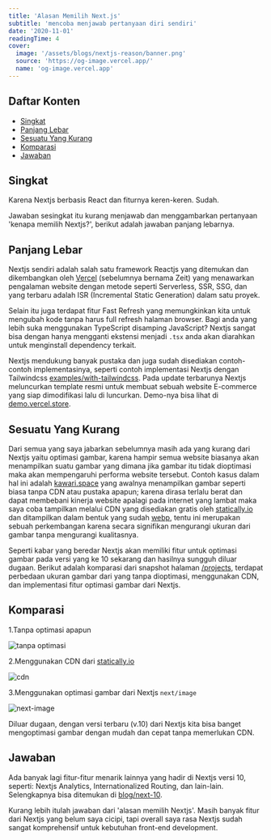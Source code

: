 ```yaml
---
title: 'Alasan Memilih Next.js'
subtitle: 'mencoba menjawab pertanyaan diri sendiri'
date: '2020-11-01'
readingTime: 4
cover:
  image: '/assets/blogs/nextjs-reason/banner.png'
  source: 'https://og-image.vercel.app/'
  name: 'og-image.vercel.app'
---
```


## Daftar Konten

- [Singkat](#singkat)
- [Panjang Lebar](#panjang-lebar)
- [Sesuatu Yang Kurang](#sesuatu-yang-kurang)
- [Komparasi](#komparasi)
- [Jawaban](#jawaban)

## <a name='singkat'>Singkat</a>

Karena Nextjs berbasis React dan fiturnya keren-keren. Sudah.

Jawaban sesingkat itu kurang menjawab dan menggambarkan pertanyaan 'kenapa memilih Nextjs?', berikut adalah jawaban panjang lebarnya.

## <a name='panjang-lebar'>Panjang Lebar</a>

Nextjs sendiri adalah salah satu framework Reactjs yang ditemukan dan dikembangkan oleh [Vercel](https://vercel.com) (sebelumnya bernama Zeit) yang menawarkan pengalaman website dengan metode seperti Serverless, SSR, SSG, dan yang terbaru adalah ISR (Incremental Static Generation) dalam satu proyek.

Selain itu juga terdapat fitur Fast Refresh yang memungkinkan kita untuk mengubah kode tanpa harus full refresh halaman browser. Bagi anda yang lebih suka menggunakan TypeScript disamping JavaScript? Nextjs sangat bisa dengan hanya mengganti ekstensi menjadi `.tsx` anda akan diarahkan untuk menginstall dependency terkait.

Nextjs mendukung banyak pustaka dan juga sudah disediakan contoh-contoh implementasinya, seperti contoh implementasi Nextjs dengan Tailwindcss [examples/with-tailwindcss](https://github.com/vercel/next.js/tree/canary/examples/with-tailwindcss). Pada update terbarunya Nextjs meluncurkan template resmi untuk membuat sebuah website E-commerce yang siap dimodifikasi lalu di luncurkan. Demo-nya bisa lihat di [demo.vercel.store](https://demo.vercel.store/).

## <a name='sesuatu-yang-kurang'>Sesuatu Yang Kurang</a>

Dari semua yang saya jabarkan sebelumnya masih ada yang kurang dari Nextjs yaitu optimasi gambar, karena hampir semua website biasanya akan menampilkan suatu gambar yang dimana jika gambar itu tidak dioptimasi maka akan mempengaruhi performa website tersebut. Contoh kasus dalam hal ini adalah [kawari.space](https://kawari.space) yang awalnya menampilkan gambar seperti biasa tanpa CDN atau pustaka apapun; karena dirasa terlalu berat dan dapat membebani kinerja website apalagi pada internet yang lambat maka saya coba tampilkan melalui CDN yang disediakan gratis oleh [statically.io](https://statically.io/) dan ditampilkan dalam bentuk yang sudah [webp](https://developer.mozilla.org/en-US/docs/Glossary/webp), tentu ini merupakan sebuah perkembangan karena secara signifikan mengurangi ukuran dari gambar tanpa mengurangi kualitasnya.

Seperti kabar yang beredar Nextjs akan memiliki fitur untuk optimasi gambar pada versi yang ke 10 sekarang dan hasilnya sungguh diluar dugaan. Berikut adalah komparasi dari snapshot halaman [/projects](https://kawari.space/projects), terdapat perbedaan ukuran gambar dari yang tanpa dioptimasi, menggunakan CDN, dan implementasi fitur optimasi gambar dari Nextjs.

## <a name='komparasi'>Komparasi</a>

1.Tanpa optimasi apapun

![tanpa optimasi](https://cdn.statically.io/img/kawari.space/f=auto/assets/blogs/nextjs-reason/default.png)

2.Menggunakan CDN dari [statically.io](https://statically.io/)

![cdn](https://cdn.statically.io/img/kawari.space/f=auto/assets/blogs/nextjs-reason/statically.png)

3.Menggunakan optimasi gambar dari Nextjs `next/image`

![next-image](https://cdn.statically.io/img/kawari.space/f=auto/assets/blogs/nextjs-reason/next-image.png)

Diluar dugaan, dengan versi terbaru (v.10) dari Nextjs kita bisa banget mengoptimasi gambar dengan mudah dan cepat tanpa memerlukan CDN.

## <a name='jawaban'>Jawaban</a>

Ada banyak lagi fitur-fitur menarik lainnya yang hadir di Nextjs versi 10, seperti: Nextjs Analytics, Internationalized Routing, dan lain-lain. Selengkapnya bisa ditemukan di [blog/next-10](https://nextjs.org/blog/next-10).

Kurang lebih itulah jawaban dari 'alasan memilih Nextjs'. Masih banyak fitur dari Nextjs yang belum saya cicipi, tapi overall saya rasa Nextjs sudah sangat komprehensif untuk kebutuhan front-end development.
